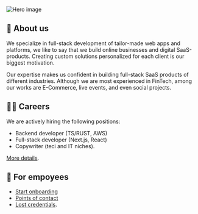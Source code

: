 ![Hero image](https://github.com/ottofeller/.github/blob/main/images/hero.png)

## 👋 About us
We specialize in full-stack development of tailor-made web apps and platforms, we like to say that we build online businesses and digital SaaS-products. Creating custom solutions personalized for each client is our biggest motivation.

Our expertise makes us confident in building full-stack SaaS products of different industries. Although we are most experienced in FinTech, among our works are E-Commerce, live events, and even social projects.

## 🧑‍💻 Careers
We are actively hiring the following positions:
* Backend developer (TS/RUST, AWS)
* Full-stack developer (Next.js, React)
* Copywriter (teci and IT niches).

[More details](https://ottofeller.com/careers).

## 👑 For empoyees
* [Start onboarding]()
* [Points of contact]()
* [Lost credentials]().
